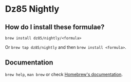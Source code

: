# Dz85 Nightly

## How do I install these formulae?

`brew install dz85/nightly/<formula>`

Or `brew tap dz85/nightly` and then `brew install <formula>`.

## Documentation

`brew help`, `man brew` or check [Homebrew's documentation](https://docs.brew.sh).
